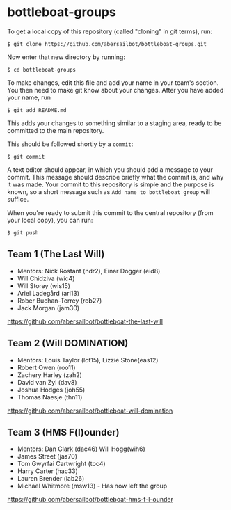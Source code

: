 bottleboat-groups
=================

To get a local copy of this repository (called "cloning" in git terms), run:

    $ git clone https://github.com/abersailbot/bottleboat-groups.git

Now enter that new directory by running:

    $ cd bottleboat-groups

To make changes, edit this file and add your name in your team's section. You
then need to make git know about your changes. After you have added your name,
run

    $ git add README.md

This adds your changes to something similar to a staging area, ready to be
committed to the main repository.

This should be followed shortly by a `commit`:

    $ git commit

A text editor should appear, in which you should add a message to your commit.
This message should describe briefly what the commit is, and why it was made.
Your commit to this repository is simple and the purpose is known, so a short
message such as `Add name to bottleboat group` will suffice.

When you're ready to submit this commit to the central repository (from your
local copy), you can run:

    $ git push


Team 1 (The Last Will)
---------------------------------------------
  - Mentors: Nick Rostant (ndr2), Einar Dogger (eid8)
  - Will Chidziva	(wic4)
  - Will Storey		(wis15)
  - Ariel Ladegård	(arl13)
  - Rober Buchan-Terrey (rob27)
  - Jack Morgan (jam30)

https://github.com/abersailbot/bottleboat-the-last-will

Team 2 (Will DOMINATION)
---------------------------------------------
  - Mentors: Louis Taylor (lot15), Lizzie Stone(eas12)
  - Robert	Owen (roo11)
  - Zachery Harley 	(zah2)
  - David  van Zyl	(dav8)
  - Joshua Hodges	(joh55)
  - Thomas Naesje   (thn11)
  
https://github.com/abersailbot/bottleboat-will-domination


Team 3 (HMS F(l)ounder)
---------------------------------------------
  -  Mentors: Dan Clark (dac46) Will Hogg(wih6)
  -  James Street (jas70)
  -  Tom Gwyrfai Cartwright (toc4)
  -  Harry Carter (hac33)
  -  Lauren Brender (lab26)
  -  Michael Whitmore (msw13) - Has now left the group

https://github.com/abersailbot/bottleboat-hms-f-l-ounder
